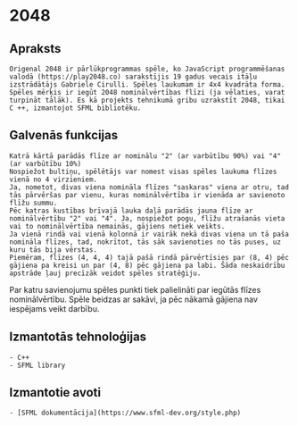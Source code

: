 # 2048

## Apraksts
	Origenal 2048 ir pārlūkprogrammas spēle, ko JavaScript programmēšanas valodā (https://play2048.co) sarakstījis 19 gadus vecais itāļu izstrādātājs Gabriele Cirulli. Spēles laukumam ir 4x4 kvadrāta forma. Spēles mērķis ir iegūt 2048 nominālvērtības flīzi (ja vēlaties, varat turpināt tālāk). Es kā projekts tehnikumā gribu uzrakstīt 2048, tikai C ++, izmantojot SFML bibliotēku.
## Galvenās funkcijas
	Katrā kārtā parādās flīze ar nominālu "2" (ar varbūtību 90%) vai "4" (ar varbūtību 10%)
	Nospiežot bultiņu, spēlētājs var nomest visas spēles laukuma flīzes vienā no 4 virzieniem. 
  	Ja, nometot, divas viena nomināla flīzes "saskaras" viena ar otru, tad   tās pārvēršas par vienu, kuras nominālvērtība ir vienāda ar savienoto flīžu summu.
  	Pēc katras kustības brīvajā lauka daļā parādās jauna flīze ar nominālvērtību "2" vai "4". Ja, nospiežot pogu, flīžu atrašanās vieta vai to nominālvērtība nemainās, gājiens netiek veikts.
  	Ja vienā rindā vai vienā kolonnā ir vairāk nekā divas viena un tā paša nomināla flīzes, tad, nokrītot, tās sāk savienoties no tās puses, uz kuru tās bija vērstas.
  	Piemēram, flīzes (4, 4, 4) tajā pašā rindā pārvērtīsies par (8, 4) pēc gājiena pa kreisi un par (4, 8) pēc gājiena pa labi. Šāda neskaidrību apstrāde ļauj precīzāk veidot spēles stratēģiju.
  Par katru savienojumu spēles punkti tiek palielināti par iegūtās flīzes nominālvērtību.
  Spēle beidzas ar sakāvi, ja pēc nākamā gājiena nav iespējams veikt darbību.
## Izmantotās tehnoloģijas
	- C++
	- SFML library
## Izmantotie avoti
	- [SFML dokumentācija](https://www.sfml-dev.org/style.php)
